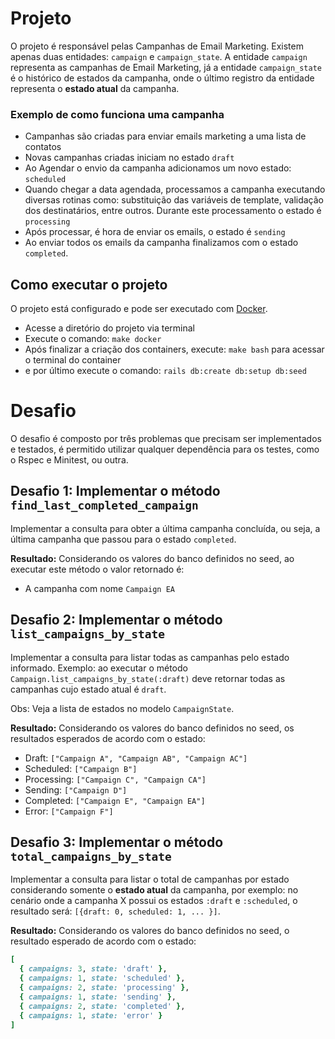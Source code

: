 # Projeto

O projeto é responsável pelas Campanhas de Email Marketing. Existem apenas duas entidades: `campaign` e `campaign_state`. A entidade `campaign` representa as campanhas de Email Marketing, já a entidade `campaign_state` é o histórico de estados da campanha, onde o último registro da entidade representa o **estado atual** da campanha.

### Exemplo de como funciona uma campanha

- Campanhas são criadas para enviar emails marketing a uma lista de contatos
- Novas campanhas criadas iniciam no estado `draft`
- Ao Agendar o envio da campanha adicionamos um novo estado: `scheduled`
- Quando chegar a data agendada, processamos a campanha executando diversas rotinas como: substituição das variáveis de template, validação dos destinatários, entre outros. Durante este processamento o estado é `processing`
- Após processar, é hora de enviar os emails, o estado é `sending`
- Ao enviar todos os emails da campanha finalizamos com o estado `completed`.

## Como executar o projeto

O projeto está configurado e pode ser executado com [Docker](https://www.docker.com/).

- Acesse a diretório do projeto via terminal
- Execute o comando: `make docker`
- Após finalizar a criação dos containers, execute: `make bash` para acessar o terminal do container
- e por último execute o comando: `rails db:create db:setup db:seed`

# Desafio

O desafio é composto por três problemas que precisam ser implementados e testados, é permitido utilizar qualquer dependência para os testes, como o Rspec e Minitest, ou outra.

## Desafio 1: Implementar o método `find_last_completed_campaign`

Implementar a consulta para obter a última campanha concluída, ou seja, a última campanha que passou para o estado `completed`.

**Resultado:** Considerando os valores do banco definidos no seed, ao executar este método o valor retornado é:

- A campanha com nome `Campaign EA`

## Desafio 2: Implementar o método `list_campaigns_by_state`

Implementar a consulta para listar todas as campanhas pelo estado informado. Exemplo: ao executar o método `Campaign.list_campaigns_by_state(:draft)` deve retornar todas as campanhas cujo estado atual é `draft`.

Obs: Veja a lista de estados no modelo `CampaignState`.

**Resultado:** Considerando os valores do banco definidos no seed, os resultados esperados de acordo com o estado:

- Draft:       `["Campaign A", "Campaign AB", "Campaign AC"]`
- Scheduled:   `["Campaign B"]`
- Processing:  `["Campaign C", "Campaign CA"]`
- Sending:     `["Campaign D"]`
- Completed:   `["Campaign E", "Campaign EA"]`
- Error:       `["Campaign F"]`

## Desafio 3: Implementar o método `total_campaigns_by_state`

Implementar a consulta para listar o total de campanhas por estado considerando somente o **estado atual** da campanha, por exemplo: no cenário onde a campanha X possui os estados `:draft` e `:scheduled`, o resultado será: `[{draft: 0, scheduled: 1, ... }]`.

**Resultado:** Considerando os valores do banco definidos no seed, o resultado esperado de acordo com o estado:

```ruby
[
  { campaigns: 3, state: 'draft' },
  { campaigns: 1, state: 'scheduled' },
  { campaigns: 2, state: 'processing' },
  { campaigns: 1, state: 'sending' },
  { campaigns: 2, state: 'completed' },
  { campaigns: 1, state: 'error' }
]
```
